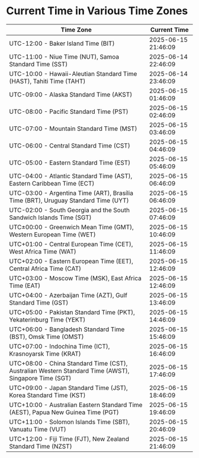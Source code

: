 # Current Time in Various Time Zones

| Time Zone | Current Time |
|-----------|--------------|
| UTC-12:00 - Baker Island Time (BIT) | 2025-06-15 21:46:09 |
| UTC-11:00 - Niue Time (NUT), Samoa Standard Time (SST) | 2025-06-14 22:46:09 |
| UTC-10:00 - Hawaii-Aleutian Standard Time (HAST), Tahiti Time (TAHT) | 2025-06-14 23:46:09 |
| UTC-09:00 - Alaska Standard Time (AKST) | 2025-06-15 01:46:09 |
| UTC-08:00 - Pacific Standard Time (PST) | 2025-06-15 02:46:09 |
| UTC-07:00 - Mountain Standard Time (MST) | 2025-06-15 03:46:09 |
| UTC-06:00 - Central Standard Time (CST) | 2025-06-15 04:46:09 |
| UTC-05:00 - Eastern Standard Time (EST) | 2025-06-15 05:46:09 |
| UTC-04:00 - Atlantic Standard Time (AST), Eastern Caribbean Time (ECT) | 2025-06-15 06:46:09 |
| UTC-03:00 - Argentina Time (ART), Brasília Time (BRT), Uruguay Standard Time (UYT) | 2025-06-15 06:46:09 |
| UTC-02:00 - South Georgia and the South Sandwich Islands Time (SGT) | 2025-06-15 07:46:09 |
| UTC±00:00 - Greenwich Mean Time (GMT), Western European Time (WET) | 2025-06-15 10:46:09 |
| UTC+01:00 - Central European Time (CET), West Africa Time (WAT) | 2025-06-15 11:46:09 |
| UTC+02:00 - Eastern European Time (EET), Central Africa Time (CAT) | 2025-06-15 12:46:09 |
| UTC+03:00 - Moscow Time (MSK), East Africa Time (EAT) | 2025-06-15 12:46:09 |
| UTC+04:00 - Azerbaijan Time (AZT), Gulf Standard Time (GST) | 2025-06-15 13:46:09 |
| UTC+05:00 - Pakistan Standard Time (PKT), Yekaterinburg Time (YEKT) | 2025-06-15 14:46:09 |
| UTC+06:00 - Bangladesh Standard Time (BST), Omsk Time (OMST) | 2025-06-15 15:46:09 |
| UTC+07:00 - Indochina Time (ICT), Krasnoyarsk Time (KRAT) | 2025-06-15 16:46:09 |
| UTC+08:00 - China Standard Time (CST), Australian Western Standard Time (AWST), Singapore Time (SGT) | 2025-06-15 17:46:09 |
| UTC+09:00 - Japan Standard Time (JST), Korea Standard Time (KST) | 2025-06-15 18:46:09 |
| UTC+10:00 - Australian Eastern Standard Time (AEST), Papua New Guinea Time (PGT) | 2025-06-15 19:46:09 |
| UTC+11:00 - Solomon Islands Time (SBT), Vanuatu Time (VUT) | 2025-06-15 20:46:09 |
| UTC+12:00 - Fiji Time (FJT), New Zealand Standard Time (NZST) | 2025-06-15 21:46:09 |
